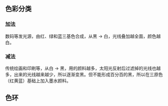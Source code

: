 ## 色彩分类

### 加法

数码等发光源，由红、绿和蓝三基色合成，从黑 -> 白，光线叠加越全面，颜色越白。

### 减法

传统绘画和印刷等，从白 -> 黑，用的颜料越多，太阳光反射后过滤掉的光线也越多，出来的光线越来越少，所以逐渐变黑。但不能形成百分百的黑，所以在三原色（红黄蓝）基础上加入墨水颜料。

## 色环
